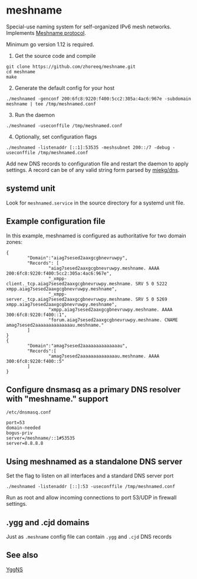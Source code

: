 # meshname

Special-use naming system for self-organized IPv6 mesh networks. 
Implements [Meshname protocol](https://github.com/zhoreeq/meshname/blob/master/protocol.md).

Minimum go version 1.12 is required.

1) Get the source code and compile
```
git clone https://github.com/zhoreeq/meshname.git
cd meshname
make
```
2) Generate the default config for your host
```
./meshnamed -genconf 200:6fc8:9220:f400:5cc2:305a:4ac6:967e -subdomain meshname | tee /tmp/meshnamed.conf
```
3) Run the daemon
```
./meshnamed -useconffile /tmp/meshnamed.conf
```
4) Optionally, set configuration flags
```
./meshnamed -listenaddr [::1]:53535 -meshsubnet 200::/7 -debug -useconffile /tmp/meshnamed.conf
```
Add new DNS records to configuration file and restart the daemon to apply settings.
A record can be of any valid string form parsed by [miekg/dns](https://godoc.org/github.com/miekg/dns#NewRR).

## systemd unit

Look for `meshnamed.service` in the source directory for a systemd unit file.

## Example configuration file

In this example, meshnamed is configured as authoritative for two domain zones:

    {
            "Domain":"aiag7sesed2aaxgcgbnevruwpy",
            "Records": [
                    "aiag7sesed2aaxgcgbnevruwpy.meshname. AAAA 200:6fc8:9220:f400:5cc2:305a:4ac6:967e",
                    "_xmpp-client._tcp.aiag7sesed2aaxgcgbnevruwpy.meshname. SRV 5 0 5222 xmpp.aiag7sesed2aaxgcgbnevruwpy.meshname",
                    "_xmpp-server._tcp.aiag7sesed2aaxgcgbnevruwpy.meshname. SRV 5 0 5269 xmpp.aiag7sesed2aaxgcgbnevruwpy.meshname",
                    "xmpp.aiag7sesed2aaxgcgbnevruwpy.meshname. AAAA 300:6fc8:9220:f400::1",
                    "forum.aiag7sesed2aaxgcgbnevruwpy.meshname. CNAME amag7sesed2aaaaaaaaaaaaaau.meshname."
            ]
    }
    {
            "Domain":"amag7sesed2aaaaaaaaaaaaaau",
            "Records":[
                    "amag7sesed2aaaaaaaaaaaaaau.meshname. AAAA 300:6fc8:9220:f400::5"
            ]
    }

## Configure dnsmasq as a primary DNS resolver with "meshname." support

`/etc/dnsmasq.conf`

    port=53
    domain-needed
    bogus-priv
    server=/meshname/::1#53535
    server=8.8.8.8

## Using meshnamed as a standalone DNS server

Set the flag to listen on all interfaces and a standard DNS server port

    ./meshnamed -listenaddr [::]:53 -useconffile /tmp/meshnamed.conf

Run as root and allow incoming connections to port 53/UDP in firewall settings.

## .ygg and .cjd domains

Just as `.meshname` config file can contain `.ygg` and `.cjd` DNS records

## See also

[YggNS](https://github.com/russian-meshnet/YggNS/blob/master/README.md)
